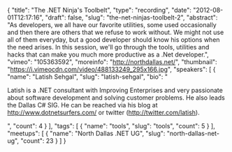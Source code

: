 {
  "title": "The .NET Ninja's Toolbelt",
  "type": "recording",
  "date": "2012-08-01T12:17:16",
  "draft": false,
  "slug": "the-net-ninjas-toolbelt-2",
  "abstract": "As developers, we all have our favorite utilities, some used occasionally and then there are others that we refuse to work without. We might not use all of them everyday, but a good developer should know his options when the need arises. In this session, we'll go through the tools, utilities and hacks that can make you much more productive as a .Net developer.",
  "vimeo": "105363592",
  "moreinfo": "http://northdallas.net/",
  "thumbnail": "https://i.vimeocdn.com/video/488133249_295x166.jpg",
  "speakers": [
    {
      "name": "Latish Sehgal",
      "slug": "latish-sehgal",
      "bio": "<p>Latish is a .NET consultant with Improving Enterprises and very passionate about software development and solving customer problems. He also leads the Dallas C# SIG. He can be reached via his blog at http://www.dotnetsurfers.com/ or twitter (http://twitter.com/latish).</p>",
      "count": 4
    }
  ],
  "tags": [
    {
      "name": "tools",
      "slug": "tools",
      "count": 5
    }
  ],
  "meetups": [
    {
      "name": "North Dallas .NET UG",
      "slug": "north-dallas-net-ug",
      "count": 23
    }
  ]
}